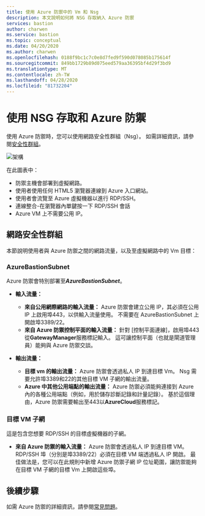 ```yaml
---
title: 使用 Azure 防禦中的 Vm 和 Nsg
description: 本文說明如何將 NSG 存取納入 Azure 防禦
services: bastion
author: charwen
ms.service: bastion
ms.topic: conceptual
ms.date: 04/20/2020
ms.author: charwen
ms.openlocfilehash: 0188f9bc1c7c0e8d7fed9f590d078085b175614f
ms.sourcegitcommit: 849bb1729b89d075eed579aa36395bf4d29f3bd9
ms.translationtype: MT
ms.contentlocale: zh-TW
ms.lasthandoff: 04/28/2020
ms.locfileid: "81732204"
---
```

# <a name="working-with-nsg-access-and-azure-bastion"></a>使用 NSG 存取和 Azure 防禦

使用 Azure 防禦時，您可以使用網路安全性群組（Nsg）。 如需詳細資訊，請參閱[安全性群組](../virtual-network/security-overview.md)。 

![架構](./media/bastion-nsg/nsg-architecture.png)

在此圖表中：

* 防禦主機會部署到虛擬網路。
* 使用者使用任何 HTML5 瀏覽器連線到 Azure 入口網站。
* 使用者會流覽至 Azure 虛擬機器以進行 RDP/SSH。
* 連線整合-在瀏覽器內單鍵按一下 RDP/SSH 會話
* Azure VM 上不需要公用 IP。

## <a name="network-security-groups"></a><a name="nsg"></a>網路安全性群組

本節說明使用者與 Azure 防禦之間的網路流量，以及至虛擬網路中的 Vm 目標：

### <a name="azurebastionsubnet"></a><a name="apply"></a>AzureBastionSubnet

Azure 防禦會特別部署至***AzureBastionSubnet***。

* **輸入流量：**

   * **來自公用網際網路的輸入流量：** Azure 防禦會建立公用 IP，其必須在公用 IP 上啟用埠443，以供輸入流量使用。 不需要在 AzureBastionSubnet 上開啟埠3389/22。
   * **來自 Azure 防禦控制平面的輸入流量：** 針對 [控制平面連線]，啟用埠443從**GatewayManager**服務標記輸入。 這可讓控制平面（也就是閘道管理員）能夠與 Azure 防禦交談。

* **輸出流量：**

   * **目標 vm 的輸出流量：** Azure 防禦會透過私人 IP 到達目標 Vm。 Nsg 需要允許埠3389和22的其他目標 VM 子網的輸出流量。
   * **Azure 中其他公用端點的輸出流量：** Azure 防禦必須能夠連接到 Azure 內的各種公用端點（例如，用於儲存診斷記錄和計量記錄）。 基於這個理由，Azure 防禦需要輸出至443以**AzureCloud**服務標記。

### <a name="target-vm-subnet"></a>目標 VM 子網
這是包含您想要 RDP/SSH 的目標虛擬機器的子網。

   * **來自 Azure 防禦的輸入流量：** Azure 防禦會透過私人 IP 到達目標 VM。 RDP/SSH 埠（分別是埠3389/22）必須在目標 VM 端透過私人 IP 開啟。 最佳做法是，您可以在此規則中新增 Azure 防禦子網 IP 位址範圍，讓防禦能夠在目標 VM 子網的目標 Vm 上開啟這些埠。


## <a name="next-steps"></a>後續步驟

如需 Azure 防禦的詳細資訊，請參閱[常見問題](bastion-faq.md)。
